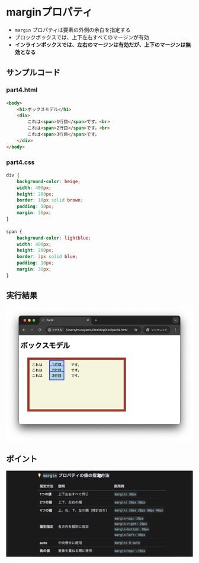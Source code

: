 # marginプロパティ

+ `margin` プロパティは要素の外側の余白を指定する
+ ブロックボックスでは、上下左右すべてのマージンが有効
+ **インラインボックスでは、左右のマージンは有効だが、上下のマージンは無効となる**

## サンプルコード

### part4.html

```html
<body>
    <h1>ボックスモデル</h1>
    <div>
        これは<span>1行目</span>です。<br>
        これは<span>2行目</span>です。<br>
        これは<span>3行目</span>です。
    </div>
</body>
```

### part4.css

```css
div {
    background-color: beige;
    width: 400px;
    height: 200px;
    border: 10px solid brown;
    padding: 10px;
    margin: 30px;
}

span {
    background-color: lightblue;
    width: 400px;
    height: 200px;
    border: 2px solid blue;
    padding: 10px;
    margin: 30px;
}
```

## 実行結果

![](https://raw.githubusercontent.com/murayama333/md2slide/refs/heads/main/md/css/part4/img/06.png)

## ポイント

![](https://raw.githubusercontent.com/murayama333/md2slide/refs/heads/main/md/css/part4/img/06_2.png)
